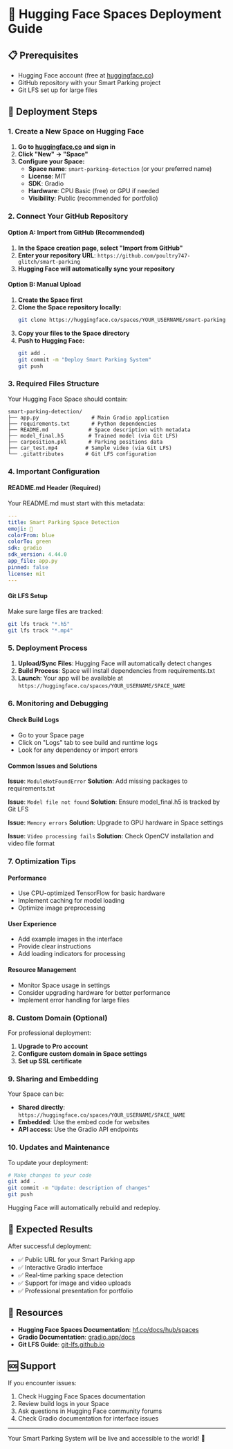 # 🚀 Hugging Face Spaces Deployment Guide

## 📋 Prerequisites
- Hugging Face account (free at [huggingface.co](https://huggingface.co))
- GitHub repository with your Smart Parking project
- Git LFS set up for large files

## 🔧 Deployment Steps

### 1. Create a New Space on Hugging Face

1. **Go to [huggingface.co](https://huggingface.co) and sign in**
2. **Click "New" → "Space"**
3. **Configure your Space:**
   - **Space name**: `smart-parking-detection` (or your preferred name)
   - **License**: MIT
   - **SDK**: Gradio
   - **Hardware**: CPU Basic (free) or GPU if needed
   - **Visibility**: Public (recommended for portfolio)

### 2. Connect Your GitHub Repository

#### Option A: Import from GitHub (Recommended)
1. **In the Space creation page, select "Import from GitHub"**
2. **Enter your repository URL**: `https://github.com/poultry747-glitch/smart-parking`
3. **Hugging Face will automatically sync your repository**

#### Option B: Manual Upload
1. **Create the Space first**
2. **Clone the Space repository locally:**
   ```bash
   git clone https://huggingface.co/spaces/YOUR_USERNAME/smart-parking-detection
   ```
3. **Copy your files to the Space directory**
4. **Push to Hugging Face:**
   ```bash
   git add .
   git commit -m "Deploy Smart Parking System"
   git push
   ```

### 3. Required Files Structure

Your Hugging Face Space should contain:
```
smart-parking-detection/
├── app.py                 # Main Gradio application
├── requirements.txt       # Python dependencies
├── README.md             # Space description with metadata
├── model_final.h5        # Trained model (via Git LFS)
├── carposition.pkl       # Parking positions data
├── car_test.mp4         # Sample video (via Git LFS)
└── .gitattributes       # Git LFS configuration
```

### 4. Important Configuration

#### README.md Header (Required)
Your README.md must start with this metadata:
```yaml
---
title: Smart Parking Space Detection
emoji: 🚗
colorFrom: blue
colorTo: green
sdk: gradio
sdk_version: 4.44.0
app_file: app.py
pinned: false
license: mit
---
```

#### Git LFS Setup
Make sure large files are tracked:
```bash
git lfs track "*.h5"
git lfs track "*.mp4"
```

### 5. Deployment Process

1. **Upload/Sync Files**: Hugging Face will automatically detect changes
2. **Build Process**: Space will install dependencies from requirements.txt
3. **Launch**: Your app will be available at `https://huggingface.co/spaces/YOUR_USERNAME/SPACE_NAME`

### 6. Monitoring and Debugging

#### Check Build Logs
- Go to your Space page
- Click on "Logs" tab to see build and runtime logs
- Look for any dependency or import errors

#### Common Issues and Solutions

**Issue**: `ModuleNotFoundError`
**Solution**: Add missing packages to requirements.txt

**Issue**: `Model file not found`
**Solution**: Ensure model_final.h5 is tracked by Git LFS

**Issue**: `Memory errors`
**Solution**: Upgrade to GPU hardware in Space settings

**Issue**: `Video processing fails`
**Solution**: Check OpenCV installation and video file format

### 7. Optimization Tips

#### Performance
- Use CPU-optimized TensorFlow for basic hardware
- Implement caching for model loading
- Optimize image preprocessing

#### User Experience
- Add example images in the interface
- Provide clear instructions
- Add loading indicators for processing

#### Resource Management
- Monitor Space usage in settings
- Consider upgrading hardware for better performance
- Implement error handling for large files

### 8. Custom Domain (Optional)

For professional deployment:
1. **Upgrade to Pro account**
2. **Configure custom domain in Space settings**
3. **Set up SSL certificate**

### 9. Sharing and Embedding

Your Space can be:
- **Shared directly**: `https://huggingface.co/spaces/YOUR_USERNAME/SPACE_NAME`
- **Embedded**: Use the embed code for websites
- **API access**: Use the Gradio API endpoints

### 10. Updates and Maintenance

To update your deployment:
```bash
# Make changes to your code
git add .
git commit -m "Update: description of changes"
git push
```

Hugging Face will automatically rebuild and redeploy.

## 🎯 Expected Results

After successful deployment:
- ✅ Public URL for your Smart Parking app
- ✅ Interactive Gradio interface
- ✅ Real-time parking space detection
- ✅ Support for image and video uploads
- ✅ Professional presentation for portfolio

## 🔗 Resources

- **Hugging Face Spaces Documentation**: [hf.co/docs/hub/spaces](https://huggingface.co/docs/hub/spaces)
- **Gradio Documentation**: [gradio.app/docs](https://gradio.app/docs)
- **Git LFS Guide**: [git-lfs.github.io](https://git-lfs.github.io)

## 🆘 Support

If you encounter issues:
1. Check Hugging Face Spaces documentation
2. Review build logs in your Space
3. Ask questions in Hugging Face community forums
4. Check Gradio documentation for interface issues

---

Your Smart Parking System will be live and accessible to the world! 🌟